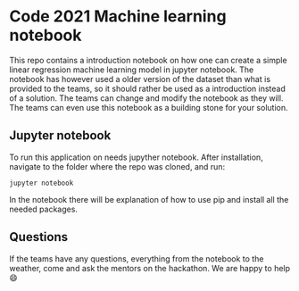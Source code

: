 # Code 2021 Machine learning notebook

This repo contains a introduction notebook on how one can create a simple linear regression machine learning model in jupyter notebook. The notebook has however used a older version of the dataset than what is provided to the teams, so it should rather be used as a introduction instead of a solution. The teams can change and modify the notebook as they will. The teams can even use this notebook as a building stone for your solution.


## Jupyter notebook
To run this application on needs jupyther notebook. After installation, navigate to the folder where the repo was cloned, and run:

```
jupyter notebook
```
In the notebook there will be explanation of how to use pip and install all the needed packages.

## Questions
If the teams have any questions, everything from the notebook to the weather, come and ask the mentors on the hackathon. We are happy to help 😄
